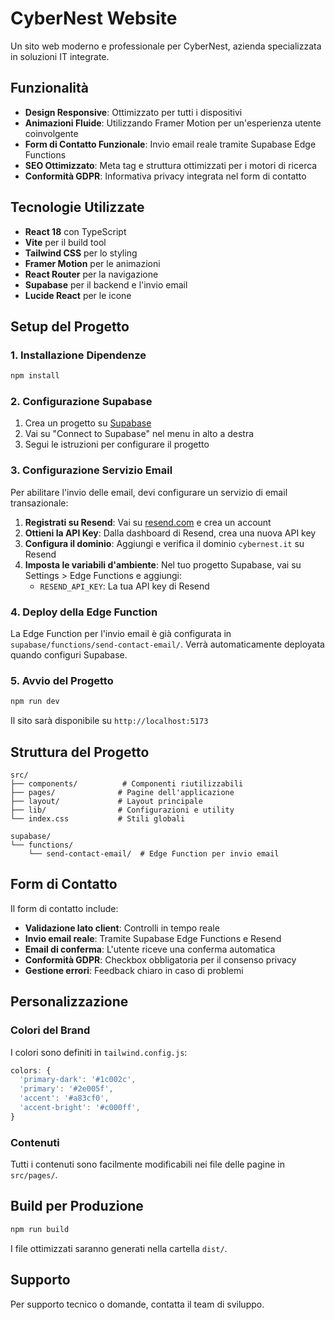 # CyberNest Website

Un sito web moderno e professionale per CyberNest, azienda specializzata in soluzioni IT integrate.

## Funzionalità

- **Design Responsive**: Ottimizzato per tutti i dispositivi
- **Animazioni Fluide**: Utilizzando Framer Motion per un'esperienza utente coinvolgente
- **Form di Contatto Funzionale**: Invio email reale tramite Supabase Edge Functions
- **SEO Ottimizzato**: Meta tag e struttura ottimizzati per i motori di ricerca
- **Conformità GDPR**: Informativa privacy integrata nel form di contatto

## Tecnologie Utilizzate

- **React 18** con TypeScript
- **Vite** per il build tool
- **Tailwind CSS** per lo styling
- **Framer Motion** per le animazioni
- **React Router** per la navigazione
- **Supabase** per il backend e l'invio email
- **Lucide React** per le icone

## Setup del Progetto

### 1. Installazione Dipendenze

```bash
npm install
```

### 2. Configurazione Supabase

1. Crea un progetto su [Supabase](https://supabase.com)
2. Vai su "Connect to Supabase" nel menu in alto a destra
3. Segui le istruzioni per configurare il progetto

### 3. Configurazione Servizio Email

Per abilitare l'invio delle email, devi configurare un servizio di email transazionale:

1. **Registrati su Resend**: Vai su [resend.com](https://resend.com) e crea un account
2. **Ottieni la API Key**: Dalla dashboard di Resend, crea una nuova API key
3. **Configura il dominio**: Aggiungi e verifica il dominio `cybernest.it` su Resend
4. **Imposta le variabili d'ambiente**: Nel tuo progetto Supabase, vai su Settings > Edge Functions e aggiungi:
   - `RESEND_API_KEY`: La tua API key di Resend

### 4. Deploy della Edge Function

La Edge Function per l'invio email è già configurata in `supabase/functions/send-contact-email/`. 
Verrà automaticamente deployata quando configuri Supabase.

### 5. Avvio del Progetto

```bash
npm run dev
```

Il sito sarà disponibile su `http://localhost:5173`

## Struttura del Progetto

```
src/
├── components/          # Componenti riutilizzabili
├── pages/              # Pagine dell'applicazione
├── layout/             # Layout principale
├── lib/                # Configurazioni e utility
└── index.css           # Stili globali

supabase/
└── functions/
    └── send-contact-email/  # Edge Function per invio email
```

## Form di Contatto

Il form di contatto include:

- **Validazione lato client**: Controlli in tempo reale
- **Invio email reale**: Tramite Supabase Edge Functions e Resend
- **Email di conferma**: L'utente riceve una conferma automatica
- **Conformità GDPR**: Checkbox obbligatoria per il consenso privacy
- **Gestione errori**: Feedback chiaro in caso di problemi

## Personalizzazione

### Colori del Brand

I colori sono definiti in `tailwind.config.js`:

```javascript
colors: {
  'primary-dark': '#1c002c',
  'primary': '#2e005f',
  'accent': '#a83cf0',
  'accent-bright': '#c000ff',
}
```

### Contenuti

Tutti i contenuti sono facilmente modificabili nei file delle pagine in `src/pages/`.

## Build per Produzione

```bash
npm run build
```

I file ottimizzati saranno generati nella cartella `dist/`.

## Supporto

Per supporto tecnico o domande, contatta il team di sviluppo.